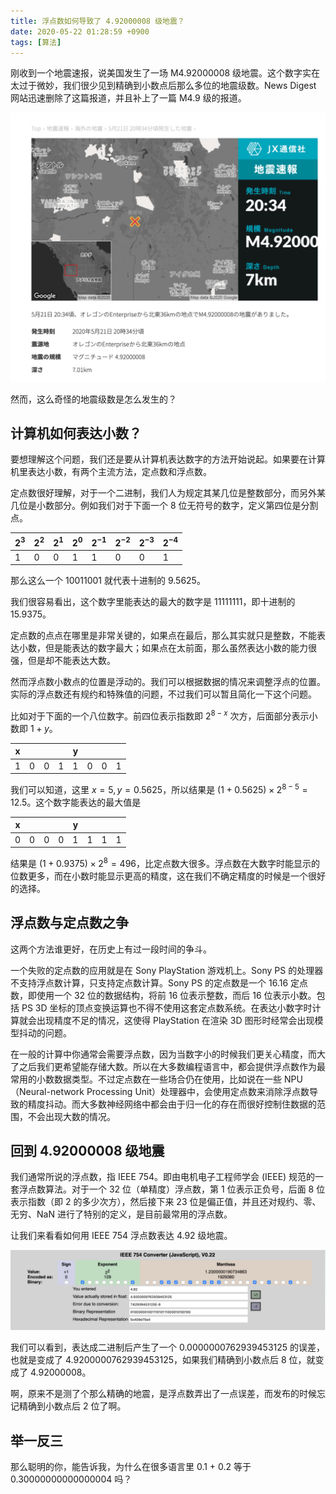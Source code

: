```yaml
---
title: 浮点数如何导致了 4.92000008 级地震？
date: 2020-05-22 01:28:59 +0900
tags: [算法]
---
```


刚收到一个地震速报，说美国发生了一场 M4.92000008 级地震。这个数字实在太过于微妙，我们很少见到精确到小数点后那么多位的地震级数。News Digest 网站迅速删除了这篇报道，并且补上了一篇 M4.9 级的报道。

![Strange Earthquake](/assets/images/strange-earthquake.png)

然而，这么奇怪的地震级数是怎么发生的？

## 计算机如何表达小数？

要想理解这个问题，我们还是要从计算机表达数字的方法开始说起。如果要在计算机里表达小数，有两个主流方法，定点数和浮点数。

定点数很好理解，对于一个二进制，我们人为规定其某几位是整数部分，而另外某几位是小数部分。例如我们对于下面一个 8 位无符号的数字，定义第四位是分割点。

| $2^3$ | $2^2$ | $2^1$ | $2^0$ | $2^{-1}$ | $2^{-2}$ | $2^{-3}$ | $2^{-4}$ |
| ----- | ----- | ----- | ----- | -------- | -------- | -------- | -------- |
| 1     | 0     | 0     | 1     | 1        | 0        | 0        | 1        |

那么这么一个 10011001 就代表十进制的 9.5625。

我们很容易看出，这个数字里能表达的最大的数字是 11111111，即十进制的 15.9375。

定点数的点点在哪里是非常关键的，如果点在最后，那么其实就只是整数，不能表达小数，但是能表达的数字最大；如果点在太前面，那么虽然表达小数的能力很强，但是却不能表达大数。

然而浮点数小数点的位置是浮动的。我们可以根据数据的情况来调整浮点的位置。实际的浮点数还有规约和特殊值的问题，不过我们可以暂且简化一下这个问题。

比如对于下面的一个八位数字。前四位表示指数即 $2^{8-x}$ 次方，后面部分表示小数即 $1+y$。

| x    |      |      |      | y    |      |      |      |
| ---- | ---- | ---- | ---- | ---- | ---- | ---- | ---- |
| 1    | 0    | 0    | 1    | 1    | 0    | 0    | 1    |

我们可以知道，这里 $x = 5, y = 0.5625$，所以结果是 $(1+0.5625) \times 2^{8-5} = 12.5$。这个数字能表达的最大值是



| x    |      |      |      | y    |      |      |      |
| ---- | ---- | ---- | ---- | ---- | ---- | ---- | ---- |
| 0    | 0    | 0    | 0    | 1    | 1    | 1    | 1    |

结果是 $(1+0.9375) \times 2^8 = 496$，比定点数大很多。浮点数在大数字时能显示的位数更多，而在小数时能显示更高的精度，这在我们不确定精度的时候是一个很好的选择。

## 浮点数与定点数之争

这两个方法谁更好，在历史上有过一段时间的争斗。

一个失败的定点数的应用就是在 Sony PlayStation 游戏机上。Sony PS 的处理器不支持浮点数计算，只支持定点数计算。Sony PS 的定点数是一个 16.16 定点数，即使用一个 32 位的数据结构，将前 16 位表示整数，而后 16 位表示小数。包括 PS 3D 坐标的顶点变换运算也不得不使用这套定点数系统。在表达小数字时计算就会出现精度不足的情况，这使得 PlayStation 在渲染 3D 图形时经常会出现模型抖动的问题。

在一般的计算中你通常会需要浮点数，因为当数字小的时候我们更关心精度，而大了之后我们更希望能存储大数。所以在大多数编程语言中，都会提供浮点数作为最常用的小数数据类型。不过定点数在一些场合仍在使用，比如说在一些 NPU（Neural-network Processing Unit）处理器中，会使用定点数来消除浮点数导致的精度抖动。而大多数神经网络中都会由于归一化的存在而很好控制住数据的范围，不会出现大数的情况。

## 回到 4.92000008 级地震

我们通常所说的浮点数，指 IEEE 754。即由电机电子工程师学会 (IEEE) 规范的一套浮点数算法。对于一个 32 位（单精度）浮点数，第 1 位表示正负号，后面 8 位表示指数（即 2 的多少次方），然后接下来 23 位是偏正值，并且还对规约、零、无穷、NaN 进行了特别的定义，是目前最常用的浮点数。

让我们来看看如何用 IEEE 754 浮点数表达 4.92 级地震。

![IEEE 754 Representation of 4.92](/assets/images/ieee754-earthquake.png)

我们可以看到，表达成二进制后产生了一个 0.0000000762939453125 的误差，也就是变成了 4.9200000762939453125，如果我们精确到小数点后 8 位，就变成了 4.92000008。

啊，原来不是测了个那么精确的地震，是浮点数弄出了一点误差，而发布的时候忘记精确到小数点后 2 位了啊。

## 举一反三

那么聪明的你，能告诉我，为什么在很多语言里 0.1 + 0.2 等于 0.30000000000000004 吗？
